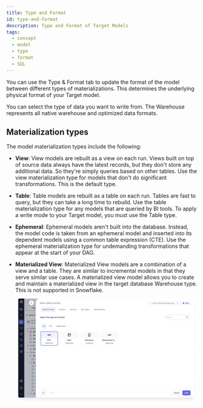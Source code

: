 ```yaml
---
title: Type and Format
id: type-and-format
description: Type and Format of Target Models
tags:
  - concept
  - model
  - type
  - format
  - SQL
---
```


You can use the Type & Format tab to update the format of the model between different types of materializations. This determines the underlying physical format of your Target model.

You can select the type of data you want to write from. The Warehouse represents all native warehouse and optimized data formats.

## Materialization types

The model materialization types include the following:

- **View**: View models are rebuilt as a view on each run. Views built on top of source data always have the latest records, but they don't store any additional data. So they're simply queries based on other tables. Use the view materialization type for models that don't do significant transformations. This is the default type.
- **Table**: Table models are rebuilt as a table on each run. Tables are fast to query, but they can take a long time to rebuild. Use the table materialization type for any models that are queried by BI tools. To apply a write mode to your Target model, you must use the Table type.
- **Ephemeral**: Ephemeral models aren't built into the database. Instead, the model code is taken from an ephemeral model and inserted into its dependent models using a common table expression (CTE). Use the ephemeral materialization type for undemanding transformations that appear at the start of your DAG.
- **Materialized View**: Materialized View models are a combination of a view and a table. They are similar to incremental models in that they serve similar use cases. A materialized view model allows you to create and maintain a materialized view in the target database Warehouse type. This is not supported in Snowflake.

  ![Type & Format](img/type-and-format.png)
